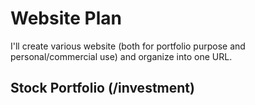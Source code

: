 # Website Plan
I'll create various website (both for portfolio purpose and personal/commercial use) and organize into one URL.

## Stock Portfolio (/investment)
